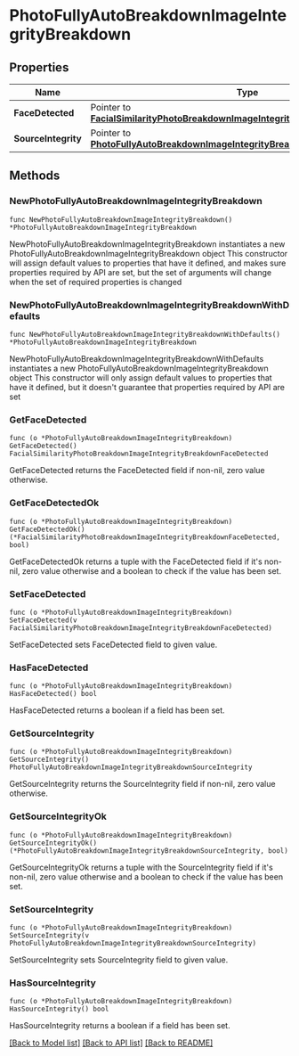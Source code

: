 # PhotoFullyAutoBreakdownImageIntegrityBreakdown

## Properties

Name | Type | Description | Notes
------------ | ------------- | ------------- | -------------
**FaceDetected** | Pointer to [**FacialSimilarityPhotoBreakdownImageIntegrityBreakdownFaceDetected**](FacialSimilarityPhotoBreakdownImageIntegrityBreakdownFaceDetected.md) |  | [optional] 
**SourceIntegrity** | Pointer to [**PhotoFullyAutoBreakdownImageIntegrityBreakdownSourceIntegrity**](PhotoFullyAutoBreakdownImageIntegrityBreakdownSourceIntegrity.md) |  | [optional] 

## Methods

### NewPhotoFullyAutoBreakdownImageIntegrityBreakdown

`func NewPhotoFullyAutoBreakdownImageIntegrityBreakdown() *PhotoFullyAutoBreakdownImageIntegrityBreakdown`

NewPhotoFullyAutoBreakdownImageIntegrityBreakdown instantiates a new PhotoFullyAutoBreakdownImageIntegrityBreakdown object
This constructor will assign default values to properties that have it defined,
and makes sure properties required by API are set, but the set of arguments
will change when the set of required properties is changed

### NewPhotoFullyAutoBreakdownImageIntegrityBreakdownWithDefaults

`func NewPhotoFullyAutoBreakdownImageIntegrityBreakdownWithDefaults() *PhotoFullyAutoBreakdownImageIntegrityBreakdown`

NewPhotoFullyAutoBreakdownImageIntegrityBreakdownWithDefaults instantiates a new PhotoFullyAutoBreakdownImageIntegrityBreakdown object
This constructor will only assign default values to properties that have it defined,
but it doesn't guarantee that properties required by API are set

### GetFaceDetected

`func (o *PhotoFullyAutoBreakdownImageIntegrityBreakdown) GetFaceDetected() FacialSimilarityPhotoBreakdownImageIntegrityBreakdownFaceDetected`

GetFaceDetected returns the FaceDetected field if non-nil, zero value otherwise.

### GetFaceDetectedOk

`func (o *PhotoFullyAutoBreakdownImageIntegrityBreakdown) GetFaceDetectedOk() (*FacialSimilarityPhotoBreakdownImageIntegrityBreakdownFaceDetected, bool)`

GetFaceDetectedOk returns a tuple with the FaceDetected field if it's non-nil, zero value otherwise
and a boolean to check if the value has been set.

### SetFaceDetected

`func (o *PhotoFullyAutoBreakdownImageIntegrityBreakdown) SetFaceDetected(v FacialSimilarityPhotoBreakdownImageIntegrityBreakdownFaceDetected)`

SetFaceDetected sets FaceDetected field to given value.

### HasFaceDetected

`func (o *PhotoFullyAutoBreakdownImageIntegrityBreakdown) HasFaceDetected() bool`

HasFaceDetected returns a boolean if a field has been set.

### GetSourceIntegrity

`func (o *PhotoFullyAutoBreakdownImageIntegrityBreakdown) GetSourceIntegrity() PhotoFullyAutoBreakdownImageIntegrityBreakdownSourceIntegrity`

GetSourceIntegrity returns the SourceIntegrity field if non-nil, zero value otherwise.

### GetSourceIntegrityOk

`func (o *PhotoFullyAutoBreakdownImageIntegrityBreakdown) GetSourceIntegrityOk() (*PhotoFullyAutoBreakdownImageIntegrityBreakdownSourceIntegrity, bool)`

GetSourceIntegrityOk returns a tuple with the SourceIntegrity field if it's non-nil, zero value otherwise
and a boolean to check if the value has been set.

### SetSourceIntegrity

`func (o *PhotoFullyAutoBreakdownImageIntegrityBreakdown) SetSourceIntegrity(v PhotoFullyAutoBreakdownImageIntegrityBreakdownSourceIntegrity)`

SetSourceIntegrity sets SourceIntegrity field to given value.

### HasSourceIntegrity

`func (o *PhotoFullyAutoBreakdownImageIntegrityBreakdown) HasSourceIntegrity() bool`

HasSourceIntegrity returns a boolean if a field has been set.


[[Back to Model list]](../README.md#documentation-for-models) [[Back to API list]](../README.md#documentation-for-api-endpoints) [[Back to README]](../README.md)


